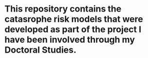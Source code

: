 # This repository contains the catasrophe risk models that were developed as part of the project I have been involved through my Doctoral Studies.
